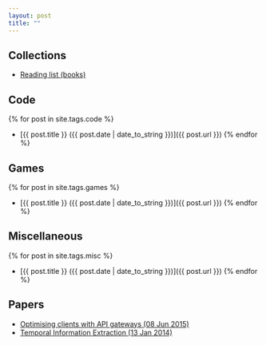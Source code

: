 ```yaml
---
layout: post
title: ""
---
```


## Collections
<ul>
    <li><p><a href="/books">Reading list (books)</a></p></li>
</ul>

## Code
{% for post in site.tags.code %}
- [{{ post.title }} ({{ post.date | date_to_string }})]({{ post.url }})
{% endfor %}

## Games
{% for post in site.tags.games %}
- [{{ post.title }} ({{ post.date | date_to_string }})]({{ post.url }})
{% endfor %}

## Miscellaneous
{% for post in site.tags.misc %}
- [{{ post.title }} ({{ post.date | date_to_string }})]({{ post.url }})
{% endfor %}

## Papers
- [Optimising clients with API gateways (08 Jun 2015)](https://lup.lub.lu.se/student-papers/search/publication/5469608)
- [Temporal Information Extraction (13 Jan 2014)](/files/tempex_anton_fagerberg.pdf)